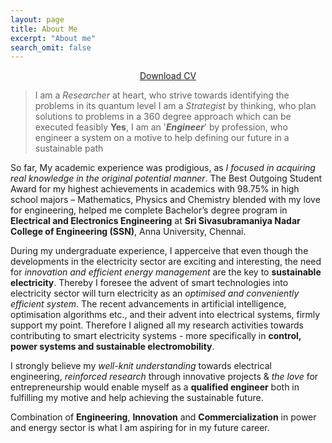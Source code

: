 ```yaml
---
layout: page
title: About Me
excerpt: "About me"
search_omit: false
---
```


<center><a href="/assets/cv.pdf" download="Balaji_Nagaraj_Kumar_CV.pdf" class="btn">Download CV</a></center>

> I am a *Researcher* at heart, who strive towards identifying the problems in its quantum level 
> I am a *Strategist* by thinking, who plan solutions to problems in a 360 degree approach which can be executed feasibly
> **Yes**, I am an '***Engineer***' by profession, who engineer a system on a motive to help defining our future in a sustainable path


So far, My academic experience was prodigious, as *I focused in acquiring real knowledge in the original potential manner*. The Best Outgoing Student Award for my highest achievements in academics with 98.75% in high school majors – Mathematics, Physics and Chemistry blended with my love for engineering, helped me complete Bachelor’s degree program in **Electrical and Electronics Engineering** at **Sri Sivasubramaniya Nadar College of Engineering (SSN)**, Anna University, Chennai. 

During my undergraduate experience, I apperceive that even though the developments in the electricity sector are exciting and interesting, the need for *innovation and efficient energy management* are the key to **sustainable electricity**. Thereby I foresee the advent of smart technologies into electricity sector will turn electricity as an *optimised and conveniently efficient system*. The recent advancements in artificial intelligence, optimisation algorithms etc., and their advent into electrical systems, firmly support my point. Therefore I aligned all my research activities towards contributing to smart electricity systems - more specifically in **control, power systems and sustainable electromobility**. 

I strongly believe my *well-knit understanding* towards electrical engineering, *reinforced research* through innovative projects & *the love* for entrepreneurship would enable myself as a **qualified engineer** both in fulfilling my motive and help achieving the sustainable future.


Combination of **Engineering**, **Innovation** and **Commercialization** in power and energy sector is what I am aspiring for in my future career.
